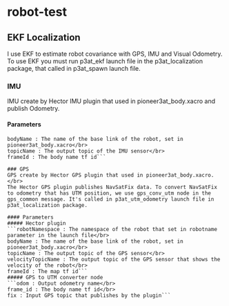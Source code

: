 # robot-test

## EKF Localization
I use EKF to estimate robot covariance with GPS, IMU and Visual Odometry.</br>
To use EKF you must run p3at_ekf launch file in the p3at_localization package, that called in p3at_spawn launch file.

### IMU
IMU create by Hector IMU plugin that used in pioneer3at_body.xacro and publish Odometry.

#### Parameters
```robotNamespace : The namespace of the robot that set in robotname parameter in the launch file</br>
bodyName : The name of the base link of the robot, set in pioneer3at_body.xacro</br>
topicName : The output topic of the IMU sensor</br>
frameId : The body name tf id```

### GPS
GPS create by Hector GPS plugin that used in pioneer3at_body.xacro.</br>
The Hector GPS plugin publishes NavSatFix data. To convert NavSatFix to odometry that has UTM position, we use gps_conv_utm node in the gps_common message. It's called in p3at_utm_odometry launch file in p3at_localization package.

#### Parameters
##### Hector plugin
```robotNamespace : The namespace of the robot that set in robotname parameter in the launch file</br>
bodyName : The name of the base link of the robot, set in pioneer3at_body.xacro</br>
topicName : The output topic of the GPS sensor</br>
velocityTopicName : The output topic of the GPS sensor that shows the velocity of the robot</br>
frameId : The map tf id```
##### GPS to UTM converter node
```odom : Output odometry name</br>
frame_id : The body name tf id</br>
fix : Input GPS topic that publishes by the plugin```
